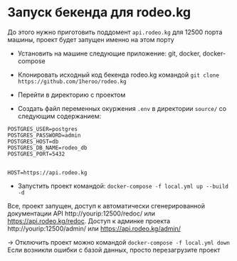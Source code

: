 # Запуск бекенда для rodeo.kg

До этого нужно приготовить поддомент ```api.rodeo.kg``` для 12500 порта машины, проект будет запущен именно на этом порту 


- Установить на машине следующие приложение: git, docker, docker-compose 
- Клонировать исходный код бекенда rodeo.kg командой 
```git clone https://github.com/1heroo/rodeo.kg``` 

- Перейти в директорию с проектом

- Создать файл переменных окуржения `.env` в директории `source/` со следующим содержанием:


```
POSTGRES_USER=postgres
POSTGRES_PASSWORD=admin
POSTGRES_HOST=db
POSTGRES_DB_NAME=rodeo_db
POSTGRES_PORT=5432


HOST=https://api.rodeo.kg
```

- Запустить проект командой: ```docker-compose -f local.yml up --build -d```


Все, проект запущен, доступ к автоматически сгенерированной документации API http://yourip:12500/redoc/ или https://api.rodeo.kg/redoc.
Доступ к админке проекта http://yourip:12500/admin/ или https://api.rodeo.kg/admin/


-> Отключить проект можно командой ```docker-compose -f local.yml down```
Если возникли ошибки с базой данных, просто перезагрузите проект
